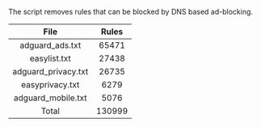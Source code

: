The script removes rules that can be blocked by DNS based ad-blocking.


| File | Rules |
|:----:|:-----:|
| adguard_ads.txt | 65471 |
| easylist.txt | 27438 |
| adguard_privacy.txt | 26735 |
| easyprivacy.txt | 6279 |
| adguard_mobile.txt | 5076 |
| Total | 130999 |
